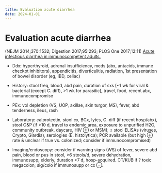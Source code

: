 ```yaml
---
title: Evaluation acute diarrhea
date: 2024-01-01
---
```

# Evaluation acute diarrhea

(NEJM 2014;370:1532; Digestion 2017;95:293; PLOS One 2017;12:11)
[Acute infectious diarrhea in immunocompetent adults.](https://www.ncbi.nlm.nih.gov/pubmed/24738670)

* Ddx: hyperthyroid, adrenal insufficiency, meds (abx, antacids, immune checkpt inhibitors), appendicitis, diverticulitis, radiation, 1st presentation of bowel disorder (eg, IBD, celiac)

* History: stool freq, blood, abd pain, duration of sxs [~1 wk for viral & bacterial (except C. diff), >1 wk for parasitic], travel, food, recent abx, immunocompromise

* PEx: vol depletion (VS, UOP, axillae, skin turgor, MS), fever, abd tenderness, ileus, rash

* Laboratory: calprotectin, stool cx, BCx, lytes, C. diff (if recent hosp/abx), stool O&P (if >10 d, travel to endemic area, exposure to unpurified H2O, community outbreak, daycare, HIV ⊕ or MSM); ± stool ELISAs (viruses, Crypto, Giardia), serologies (E. histolytica); PCR available (but high ⊕ rate & unclear if true vs. colonized; consider if immunocompromised)

* Imaging/endoscopy: consider if warning signs (WS) of fever, severe abd pain, blood or pus in stool, >6 stools/d, severe dehydration, immunosupp, elderly, duration >7 d, hosp-acquired. CT/KUB if ? toxic megacolon; sig/colo if immunosupp or cx ⊖.

